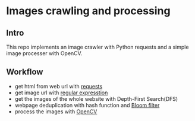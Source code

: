 # Images crawling and processing

## Intro
This repo implements an image crawler with Python requests and a simple image processer with OpenCV.

## Workflow
- get html from web url with [requests](https://github.com/psf/requests)
- get image url with [regular expresstion](https://docs.python.org/3/library/re.html)
- get the images of the whole website with Depth-First Search(DFS)
- webpage deduplication with hash function and [Bloom filter](https://en.wikipedia.org/wiki/Bloom_filter)
- process the images with [OpenCV](https://github.com/opencv/opencv)

